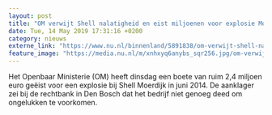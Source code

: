 ```yaml
---
layout: post
title: "OM verwijt Shell nalatigheid en eist miljoenen voor explosie Moerdijk"
date: Tue, 14 May 2019 17:31:16 +0200
category: nieuws
externe_link: "https://www.nu.nl/binnenland/5891838/om-verwijt-shell-nalatigheid-en-eist-miljoenen-voor-explosie-moerdijk.html"
feature_image: "https://media.nu.nl/m/xnhxyq6anybs_sqr256.jpg/om-verwijt-shell-nalatigheid-en-eist-miljoenen-voor-explosie-moerdijk.jpg"
---
```


Het Openbaar Ministerie (OM) heeft dinsdag een boete van ruim 2,4 miljoen euro geëist voor een explosie bij Shell Moerdijk in juni 2014. De aanklager zei bij de rechtbank in Den Bosch dat het bedrijf niet genoeg deed om ongelukken te voorkomen.
